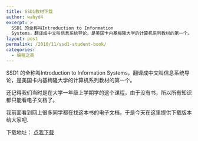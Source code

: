 ```yaml
---
title: SSD1教材下载
author: wahyd4
excerpt: >
  SSD1 的全称叫Introduction to Information
  Systems，翻译成中文叫信息系统导论，是美国卡内基梅隆大学的计算机系列教材的第一个。
layout: post
permalink: /2010/11/ssd1-student-book/
categories:
  - 编程之美
---
```

SSD1 的全称叫Introduction to Information Systems，翻译成中文叫信息系统导论，是美国卡内基梅隆大学的计算机系列教材的第一个。

还记得我们当时是在大学一年级上学期学的这个课程，由于没有书，所以所有知识都只能看电子文档了。

我前面看到网上很多同学都在找这本书的电子文档，于是今天在这里提供下载版本给大家吧.

下载地址： <a href="http://u.115.com/file/f1993201d2" target="_blank">点我下载</a>